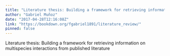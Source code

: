 ```yaml
---
title: "Literature thesis: Building a framework for retrieving information on multispecies interactions from published literature"
author: "Gabriel Muñoz"
date: "2017-04-28T12:16:08Z"
link: "https://bookdown.org/fgabriel1891/literature_review/"
pinned: false
---
```


Literature thesis: Building a framework for retrieving information on multispecies interactions from published literature
